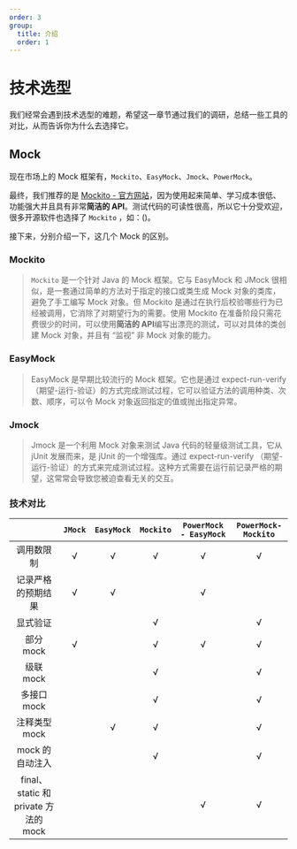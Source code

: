 ```yaml
---
order: 3
group:
  title: 介绍
  order: 1
---
```


# 技术选型

我们经常会遇到技术选型的难题，希望这一章节通过我们的调研，总结一些工具的对比，从而告诉你为什么去选择它。

## Mock

现在市场上的 Mock 框架有，`Mockito`、`EasyMock`、`Jmock`、`PowerMock`。

最终，我们推荐的是 [Mockito - 官方网站](https://site.mockito.org/)，因为使用起来简单、学习成本很低、功能强大并且具有非常**简洁的 API**。测试代码的可读性很高，所以它十分受欢迎，很多开源软件也选择了 `Mockito` ，如：()。

接下来，分别介绍一下，这几个 Mock 的区别。

### Mockito

> `Mockito` 是一个针对 Java 的 Mock 框架。它与 EasyMock 和 JMock 很相似，是一套通过简单的方法对于指定的接口或类生成 Mock 对象的类库，避免了手工编写 Mock 对象。但 Mockito 是通过在执行后校验哪些行为已经被调用，它消除了对期望行为的需要。使用 Mockito 在准备阶段只需花费很少的时间，可以使用**简洁的 API**编写出漂亮的测试，可以对具体的类创建 Mock 对象，并且有 “监视” 非 Mock 对象的能力。

### EasyMock

> EasyMock 是早期比较流行的 Mock 框架。它也是通过 expect-run-verify （期望-运行-验证）的方式完成测试过程，它可以验证方法的调用种类、次数、顺序，可以令 Mock 对象返回指定的值或抛出指定异常。

### Jmock

> Jmock 是一个利用 Mock 对象来测试 Java 代码的轻量级测试工具，它从 jUnit 发展而来，是 jUnit 的一个增强库。通过 expect-run-verify （期望-运行-验证）的方式来完成测试过程。这种方式需要在运行前记录严格的期望，这常常会导致您被迫查看无关的交互。

### 技术对比

|                                      | `JMock` | `EasyMock` | `Mockito` | `PowerMock - EasyMock` | `PowerMock-Mockito` |
| :----------------------------------: | :-----: | :--------: | :-------: | :-------------------: | :------------------: |
|              调用数限制              |    √    |     √      |     √     |           √           |          √           |
|          记录严格的预期结果          |    √    |     √      |           |           √           |                      |
|               显式验证               |         |            |     √     |                       |          √           |
|              部分 mock               |    √    |            |     √     |           √           |          √           |
|              级联 mock               |         |            |     √     |                       |          √           |
|             多接口 mock              |         |            |     √     |                       |          √           |
|            注释类型 mock             |         |     √      |     √     |                       |          √           |
|           mock 的自动注入            |         |            |     √     |                       |          √           |
| final、static 和 private 方法的 mock |         |            |           |           √           |          √           |
